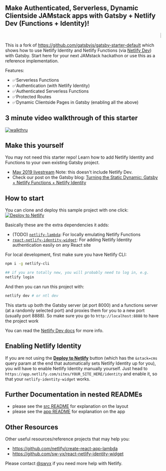 ## Make Authenticated, Serverless, Dynamic Clientside JAMstack apps with Gatsby + Netlify Dev (Functions + Identity)!

<marquee>
  <a href="https://app.netlify.com/sites/jamstack-hackathon-starter/deploys">
<img alt="Netlify Status" src="https://api.netlify.com/api/v1/badges/7be76523-4643-4ce9-a6fd-a103463b62f3/deploy-status" />
  </a>
</marquee>

This is a fork of https://github.com/gatsbyjs/gatsby-starter-default which shows how to use Netlify Identity and Netlify Functions (via [Netlify Dev](https://github.com/netlify/cli/blob/master/docs/netlify-dev.md)) with Gatsby. Start here for your next JAMstack hackathon or use this as a reference implementation.

Features:

- ✅Serverless Functions
- ✅Authentication (with Netlify Identity)
- ✅Authenticated Serverless Functions
- ✅Protected Routes
- ✅Dynamic Clientside Pages in Gatsby (enabling all the above)

## 3 minute video walkthrough of this starter

[![walkthru](https://img.youtube.com/vi/bueXJInQt2c/1.jpg)](https://www.youtube.com/watch?v=bueXJInQt2c)


## Make this yourself

You may not need this starter repo! Learn how to add Netlify Identity and Functions to your own existing Gatsby project. 


- [May 2019 livestream](https://www.youtube.com/watch?v=vrSoLMmQ46k&feature=youtu.be) Note: this doesn't include Netlify Dev.
- Check our post on the Gatsby blog: [Turning the Static Dynamic: Gatsby + Netlify Functions + Netlify Identity](https://www.gatsbyjs.org/blog/2018-12-17-turning-the-static-dynamic/)

## How to start

You can clone and deploy this sample project with one click:
[![Deploy to Netlify](https://www.netlify.com/img/deploy/button.svg)](https://app.netlify.com/start/deploy?repository=https://github.com/sw-yx/jamstack-hackathon-starter&stack=cms)

Basically these are the extra dependencies it adds:

- (TODO) [`netlify-lambda`](https://github.com/netlify/netlify-lambda): For locally emulating Netlify Functions
- [`react-netlify-identity-widget`](https://github.com/sw-yx/react-netlify-identity-widget): For adding Netlify Identity authentication easily on any React site

For local development, first make sure you have Netlify CLI:

```bash
npm i -g netlify-cli

## if you are totally new, you will probably need to log in, e.g.
netlify login
```

And then you can run this project with:

```bash
netlify dev # or ntl dev
```

This starts up both the Gatsby server (at port 8000) and a functions server (at a randomly selected port) and proxies them for you to a new port (usually port 8888). So make sure you go to `http://localhost:8888` to have the project work

You can read the [Netlify Dev docs](https://github.com/netlify/cli/blob/master/docs/netlify-dev.md) for more info.

## Enabling Netlify Identity

If you are not using the [**Deploy to Netlify**](https://app.netlify.com/start/deploy?repository=https://github.com/sw-yx/jamstack-hackathon-starter&stack=cms) button (which has the `&stack=cms` query param at the end that automatically sets Netlify Identity up for you), you will have to enable Netlify Identity manually yourself. Just head to `https://app.netlify.com/sites/YOUR_SITE_HERE/identity` and enable it, so that your `netlify-identity-widget` works.

## Further Documentation in nested READMEs

- please see the [src README](/src/README.md) for explanation on the layout
- please see the [app README](/src/app/README.md) for explanation on the app

## Other Resources

Other useful resources/reference projects that may help you:

- https://github.com/netlify/create-react-app-lambda
- https://github.com/sw-yx/react-netlify-identity-widget

Please contact [@swyx](https://twitter.com/swyx) if you need more help with Netlify.

